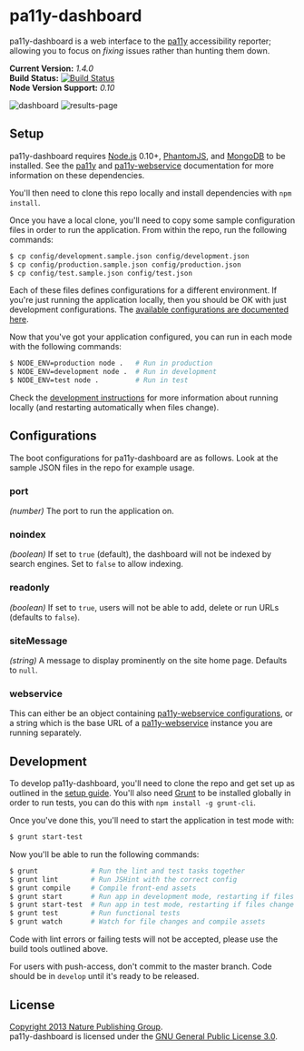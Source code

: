 pa11y-dashboard
===============

pa11y-dashboard is a web interface to the [pa11y][pa11y] accessibility reporter; allowing you to focus on *fixing* issues rather than hunting them down.

**Current Version:** *1.4.0*  
**Build Status:** [![Build Status][travis-img]][travis]  
**Node Version Support:** *0.10*


![dashboard](https://f.cloud.github.com/assets/1225142/1549567/f0361e72-4de8-11e3-8d14-3fe6900cc15d.jpg)
![results-page](https://f.cloud.github.com/assets/1225142/1549568/f225aa54-4de8-11e3-8b25-ef2f405997a3.jpg)


Setup
-----

pa11y-dashboard requires [Node.js][node] 0.10+, [PhantomJS][phantom], and [MongoDB][mongo] to be installed. See the [pa11y][pa11y] and [pa11y-webservice][pa11y-webservice] documentation for more information on these dependencies.

You'll then need to clone this repo locally and install dependencies with `npm install`.

Once you have a local clone, you'll need to copy some sample configuration files in order to run the application. From within the repo, run the following commands:

```sh
$ cp config/development.sample.json config/development.json
$ cp config/production.sample.json config/production.json
$ cp config/test.sample.json config/test.json
```

Each of these files defines configurations for a different environment. If you're just running the application locally, then you should be OK with just development configurations. The [available configurations are documented here](#configurations).

Now that you've got your application configured, you can run in each mode with the following commands:

```sh
$ NODE_ENV=production node .   # Run in production
$ NODE_ENV=development node .  # Run in development
$ NODE_ENV=test node .         # Run in test
```

Check the [development instructions](#development) for more information about running locally (and restarting automatically when files change).


Configurations
--------------

The boot configurations for pa11y-dashboard are as follows. Look at the sample JSON files in the repo for example usage.

### port
*(number)* The port to run the application on.

### noindex
*(boolean)* If set to `true` (default), the dashboard will not be indexed by search engines. Set to `false` to allow indexing.

### readonly
*(boolean)* If set to `true`, users will not be able to add, delete or run URLs (defaults to `false`).

### siteMessage
*(string)* A message to display prominently on the site home page. Defaults to `null`.

### webservice
This can either be an object containing [pa11y-webservice configurations][pa11y-webservice-config], or a string which is the base URL of a [pa11y-webservice][pa11y-webservice] instance you are running separately.


Development
-----------

To develop pa11y-dashboard, you'll need to clone the repo and get set up as outlined in the [setup guide](#setup). You'll also need [Grunt][grunt] to be installed globally in order to run tests, you can do this with `npm install -g grunt-cli`.

Once you've done this, you'll need to start the application in test mode with:

```sh
$ grunt start-test
```

Now you'll be able to run the following commands:

```sh
$ grunt             # Run the lint and test tasks together
$ grunt lint        # Run JSHint with the correct config
$ grunt compile     # Compile front-end assets
$ grunt start       # Run app in development mode, restarting if files change
$ grunt start-test  # Run app in test mode, restarting if files change
$ grunt test        # Run functional tests
$ grunt watch       # Watch for file changes and compile assets
```

Code with lint errors or failing tests will not be accepted, please use the build tools outlined above.

For users with push-access, don't commit to the master branch. Code should be in `develop` until it's ready to be released.


License
-------

[Copyright 2013 Nature Publishing Group](LICENSE.txt).  
pa11y-dashboard is licensed under the [GNU General Public License 3.0][gpl].



[gpl]: http://www.gnu.org/licenses/gpl-3.0.html
[grunt]: http://gruntjs.com/
[mongo]: http://www.mongodb.org/
[node]: http://nodejs.org/
[pa11y]: https://github.com/nature/pa11y
[pa11y-webservice]: https://github.com/nature/pa11y-webservice
[pa11y-webservice-config]: https://github.com/nature/pa11y-webservice#configurations
[phantom]: http://phantomjs.org/
[travis]: https://travis-ci.org/nature/pa11y-dashboard
[travis-img]: https://travis-ci.org/nature/pa11y-dashboard.png?branch=master
